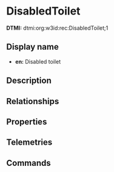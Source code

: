 # DisabledToilet
**DTMI:** dtmi:org:w3id:rec:DisabledToilet;1
## Display name
- **en:** Disabled toilet
## Description
## Relationships
## Properties
## Telemetries
## Commands
